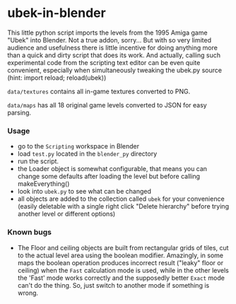 # ubek-in-blender
This little python script imports the levels from the 1995 Amiga game "Ubek" into Blender.
Not a true addon, sorry... But with so very limited audience and usefulness there is little incentive for doing anything more than a quick and dirty script that does its work. And actually, calling such experimental code from the scripting text editor can be even quite convenient, especially when simultaneously tweaking the ubek.py source (hint: import reload; reload(ubek))

`data/textures` contains all in-game textures converted to PNG.

`data/maps` has all 18 original game levels converted to JSON for easy parsing.

### Usage ###
* go to the `Scripting` workspace in Blender
* load `test.py` located in the `blender_py` directory
* run the script.
* the Loader object is somewhat configurable, that means you can change some defaults after loading the level but before calling makeEverything()
* look into `ubek.py` to see what can be changed
* all objects are added to the collection called `ubek` for your convenience (easily deletable with a single right click "Delete hierarchy" before trying another level or different options)

### Known bugs ###
* The Floor and ceiling objects are built from rectangular grids of tiles, cut to the actual level area using the boolean modifier. Amazingly, in some maps the boolean operation produces incorrect result ("leaky" floor or ceiling) when the `Fast` calculation mode is used, while in the other levels the 'Fast' mode works correctly and the supposedly better `Exact` mode can't do the thing. So, just switch to another mode if something is wrong.

